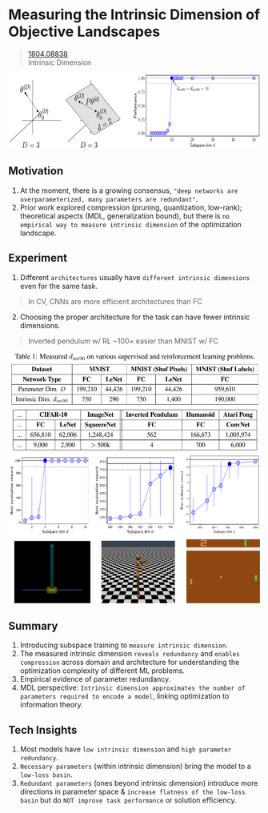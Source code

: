 # Measuring the Intrinsic Dimension of Objective Landscapes
> [1804.08838](https://arxiv.org/pdf/1804.08838)<br>
> Intrinsic Dimension
<img src="/figures/1804.08838.1.png" style="height: 150px; width: auto;"/>

## Motivation 
1. At the moment, there is a growing consensus, `"deep networks are overparameterized, many parameters are redundant"`.
2. Prior work explored compression (pruning, quantization, low-rank); theoretical aspects (MDL, generalization bound), but there is `no empirical way to measure intrinsic dimension` of the optimization landscape.

## Experiment
1. Different `architectures` usually have `different intrinsic dimensions` even for the same task.
> In CV, CNNs are more efficient architectures than FC
2. Choosing the proper architecture for the task can have fewer intrinsic dimensions. 
> Inverted pendulum w/ RL ~100× easier than MNIST w/ FC
<img src="/figures/1804.08838.2.png" style="height: 200px; width: auto;"/>
<img src="/figures/1804.08838.3.png" style="height: 300px; width: auto;"/>

## Summary 
1. Introducing subspace training to `measure intrinsic dimension`.
2. The measured intrinsic dimension `reveals redundancy` and `enables compression` across domain and architecture for understanding the optimization complexity of different ML problems.
3. Empirical evidence of parameter redundancy.
4. MDL perspective: `Intrinsic dimension approximates the number of parameters required to encode a model`, linking optimization to information theory.

## Tech Insights 
1. Most models have `low intrinsic dimension` and `high parameter redundancy`.
2. `Necessary parameters` (within      intrinsic dimension) bring the model to a `low-loss basin`.
3. `Redundant parameters` (ones beyond intrinsic dimension) introduce more directions in parameter space & `increase flatness of the low-loss basin` but do `NOT improve task performance` or solution efficiency.
